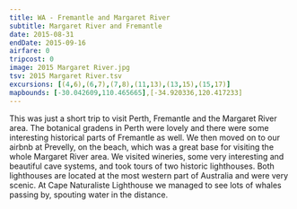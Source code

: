```yaml
---
title: WA - Fremantle and Margaret River
subtitle: Margaret River and Fremantle
date: 2015-08-31
endDate: 2015-09-16
airfare: 0
tripcost: 0
image: 2015 Margaret River.jpg
tsv: 2015 Margaret River.tsv
excursions: [(4,6),(6,7),(7,8),(11,13),(13,15),(15,17)]
mapbounds: [-30.042609,110.465665],[-34.920336,120.417233]
---
```

This was just a short trip to visit Perth, Fremantle and the Margaret River area. The botanical gradens in Perth were lovely and there were some interesting historical parts of Fremantle as well. We then moved on to our airbnb at Prevelly, on the beach, which was a great base for visiting the whole Margaret River area. We visited wineries, some very interesting and beautiful cave systems, and took tours of two historic lighthouses. Both lighthouses are located at the most western part of Australia and were very scenic. At Cape Naturaliste Lighthouse we managed to see lots of whales passing by, spouting water in the distance.


